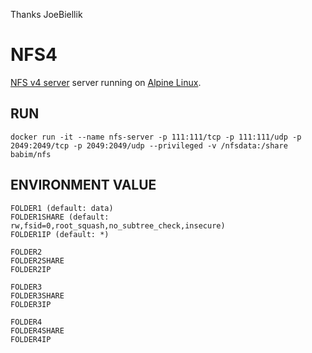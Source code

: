 Thanks JoeBiellik

# NFS4
[NFS v4 server](http://nfs.sourceforge.net/) server running on [Alpine Linux](https://hub.docker.com/_/alpine/).

## RUN
`docker run -it --name nfs-server -p 111:111/tcp -p 111:111/udp -p 2049:2049/tcp -p 2049:2049/udp --privileged -v /nfsdata:/share babim/nfs`

## ENVIRONMENT VALUE
```
FOLDER1 (default: data)
FOLDER1SHARE (default: rw,fsid=0,root_squash,no_subtree_check,insecure)
FOLDER1IP (default: *)

FOLDER2
FOLDER2SHARE
FOLDER2IP

FOLDER3
FOLDER3SHARE
FOLDER3IP

FOLDER4
FOLDER4SHARE
FOLDER4IP
```
